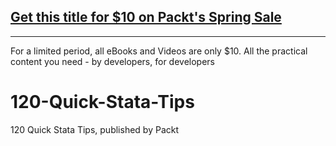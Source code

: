 ## [Get this title for $10 on Packt's Spring Sale](https://www.packt.com/V18695?utm_source=github&utm_medium=packt-github-repo&utm_campaign=spring_10_dollar_2022)
-----
For a limited period, all eBooks and Videos are only $10. All the practical content you need \- by developers, for developers

# 120-Quick-Stata-Tips
120 Quick Stata Tips, published by Packt
